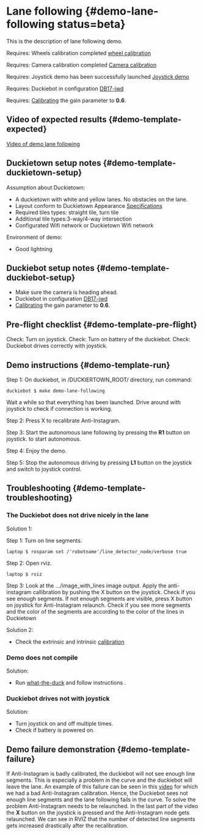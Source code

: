 # Lane following {#demo-lane-following status=beta}

This is the description of lane following demo.

<div class='requirements' markdown="1">

Requires: Wheels calibration completed [wheel calibration](#wheel-calibration)

Requires: Camera calibration completed [Camera calibration](#camera-calib)

Requires: Joystick demo has been successfully launched [Joystick demo](#rc-control)

Requires: Duckiebot in configuration [DB17-jwd](#duckiebot-configurations)

Requires: [Calibrating](#wheel-calibration) the gain parameter to **0.6**.

</div>

## Video of expected results {#demo-template-expected}

[Video of demo lane following](https://drive.google.com/file/d/198iythQkovbQkzY3pPeTXWC8tTCRgDwB/view?usp=sharing)

## Duckietown setup notes {#demo-template-duckietown-setup}

Assumption about Duckietown:

* A duckietown with white and yellow lanes. No obstacles on the lane.
* Layout conform to Duckietown Appearance [Specifications](#duckietown_parts)
* Required tiles types: straight tile, turn tile
* Additional tile types:3-way/4-way intersection
* Configurated Wifi network or Duckietown Wifi network

Environment of demo:

* Good lightning

## Duckiebot setup notes {#demo-template-duckiebot-setup}

* Make sure the camera is heading ahead.
* Duckiebot in configuration [DB17-jwd](#duckiebot-configurations)
* [Calibrating](#wheel-calibration) the gain parameter to **0.6**.


## Pre-flight checklist {#demo-template-pre-flight}

Check: Turn on joystick.
Check: Turn on battery of the duckiebot.
Check: Duckiebot drives correctly with joystick.

## Demo instructions {#demo-template-run}

Step 1: On duckiebot, in /DUCKIERTOWN_ROOT/ directory, run command:

    duckiebot $ make demo-lane-following

Wait a while so that everything has been launched.
Drive around with joystick to check if connection is working.

Step 2: Press X to recalibrate Anti-Instagram.

Step 3: Start the autonomous lane following by pressing the **R1** button on joystick. to start autonomous.

Step 4: Enjoy the demo.

Step 5: Stop the autonomous driving by pressing **L1** button on the joystick and switch to joystick control. 


## Troubleshooting {#demo-template-troubleshooting}
### The Duckiebot does not drive nicely in the lane
Solution 1:

Step 1: Turn on line segments.

    laptop $ rosparam set /'robotname'/line_detector_node/verbose true

Step 2: Open rviz.

    laptop $ rviz

Step 3: Look at the .../image_with_lines image output. Apply the anti-instagram callibration by pushing the X button on the joystick. Check if you see enough segments. If not enough segments are visible, press X button on joystick for Anti-Instagram relaunch. Check if you see more segments and the color of the segments are according to the color of the lines in Duckietown

Solution 2:
* Check the extrinsic and intrinsic [calibration](#camera-calib)

### Demo does not compile

Solution:
* Run [what-the-duck](#subsub:what-the-duck) and follow instructions .

### Duckiebot drives not with joystick
Solution:

* Turn joystick on and off multiple times.
* Check if battery is powered on.


## Demo failure demonstration {#demo-template-failure}

If Anti-Instagram is badly calibrated, the duckiebot will not see enough line segments. This is especially a problem in the curve and the duckiebot will leave the lane. An example of this failure can be seen in this [video](https://drive.google.com/open?id=1Hy6EjQ8QakfZliiSp_j2NV78_VpyPvCq) for which we had a bad Anti-Instagram calibration. Hence, the Duckiebot sees not enough line segments and the lane following fails in the curve. To solve the problem Anti-Instagram needs to be relaunched. In the last part of the video the **X** button on the joystick is pressed and the Anti-Instagram node gets relaunched. We can see in RVIZ that the number of detected line segments gets increased drastically after the recalibration.
